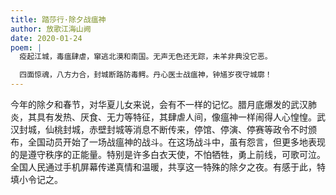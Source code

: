 ```yaml
---
title: 踏莎行·除夕战瘟神
author: 放歌江海山阙
date: 2020-01-24
poem: |
  疫起江城，毒瘟肆虐，窜逃北漠和南国。无声无色还无踪，未羊非典没它恶。

  四面惊魂，八方力合，封城断路防毒鳄。丹心医士战瘟神，钟馗岁夜守城廓！
---
```


今年的除夕和春节，对华夏儿女来说，会有不一样的记忆。腊月底爆发的武汉肺炎，其具有发热、厌食、无力等特征，其肆虐人间，像瘟神一样闹得人心惶惶。武汉封城，仙桃封城，赤壁封城等消息不断传来，停馆、停演、停赛等政令不时颁布，全国动员开始了一场战瘟神的战斗。在这场战斗中，虽有怨言，但更多地表现的是遵守秩序的正能量。特别是许多白衣天使，不怕牺牲，勇上前线，可歌可泣。全国人民通过手机屏幕传递真情和温暖，共享这一特殊的除夕之夜。有感于此，特填小令记之。
